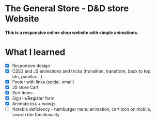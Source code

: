 # The General Store - D&D store Website
#### This is a responsive online shop website with simple animations.

# What I learned

 * [x] Responsive design
 * [x] CSS3 and JS animations and tricks (transition, transform, back to top btn, parallax...)
 * [x] Footer with links (social, email)
 * [x] JS store Cart
 * [x] Sort items
 * [x] Sign In/Register form
 * [x] Animate.css + wow.js
 * [ ] Notable deficiency - hamburger menu animation, cart icon on mobile, search btn functionality
